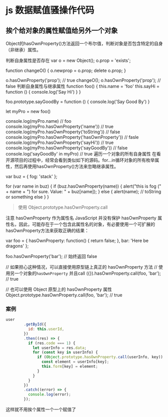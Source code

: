 # js 数据赋值骚操作代码


## 挨个给对象的属性赋值给另外一个对象

Object的hasOwnProperty()方法返回一个布尔值，判断对象是否包含特定的自身（非继承）属性。

判断自身属性是否存在
var o = new Object();
o.prop = 'exists';

function changeO() {
  o.newprop = o.prop;
  delete o.prop;
}

o.hasOwnProperty('prop');  // true
changeO();
o.hasOwnProperty('prop');  // false
判断自身属性与继承属性
function foo() {
  this.name = 'foo'
  this.sayHi = function () {
    console.log('Say Hi')
  }
}

foo.prototype.sayGoodBy = function () {
  console.log('Say Good By')
}

let myPro = new foo()

console.log(myPro.name) // foo
console.log(myPro.hasOwnProperty('name')) // true
console.log(myPro.hasOwnProperty('toString')) // false
console.log(myPro.hasOwnProperty('hasOwnProperty')) // fasle
console.log(myPro.hasOwnProperty('sayHi')) // true
console.log(myPro.hasOwnProperty('sayGoodBy')) // false
console.log('sayGoodBy' in myPro) // true
遍历一个对象的所有自身属性
在看开源项目的过程中，经常会看到类似如下的源码。for...in循环对象的所有枚举属性，然后再使用hasOwnProperty()方法来忽略继承属性。

var buz = {
    fog: 'stack'
};

for (var name in buz) {
    if (buz.hasOwnProperty(name)) {
        alert("this is fog (" + name + ") for sure. Value: " + buz[name]);
    }
    else {
        alert(name); // toString or something else
    }
}
  

> 使用 Object.prototype.hasOwnProperty.call

注意 hasOwnProperty 作为属性名
JavaScript 并没有保护 hasOwnProperty 属性名，因此，可能存在于一个包含此属性名的对象，有必要使用一个可扩展的hasOwnProperty方法来获取正确的结果：

var foo = {
    hasOwnProperty: function() {
        return false;
    },
    bar: 'Here be dragons'
};

foo.hasOwnProperty('bar'); // 始终返回 false

// 如果担心这种情况，可以直接使用原型链上真正的 hasOwnProperty 方法
// 使用另一个对象的`hasOwnProperty` 并且call
({}).hasOwnProperty.call(foo, 'bar'); // true

// 也可以使用 Object 原型上的 hasOwnProperty 属性
Object.prototype.hasOwnProperty.call(foo, 'bar'); // true


### 案例

```js
user
        .getById({
          id: this.userId,
        })
        .then((res) => {
          if (res.code === 1) {
            let userInfo = res.data;
            for (const key in userInfo) {
              if (Object.prototype.hasOwnProperty.call(userInfo, key)) {
                const element = userInfo[key];
                this.form[key] = element;
              }
            }
          }
        })
        .catch((error) => {
          console.log(error);
        });
```

这样就不用挨个属性一个一个赋值了